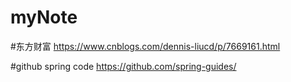 # myNote
#东方财富
https://www.cnblogs.com/dennis-liucd/p/7669161.html

#github spring code
https://github.com/spring-guides/
